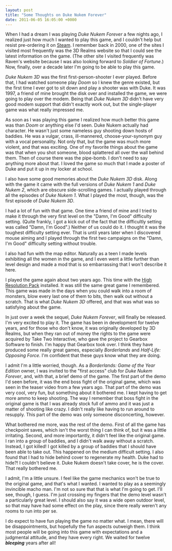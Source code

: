 ```yaml
---
layout: post
title: "Some Thoughts on Duke Nukem Forever"
date: 2011-06-05 16:05:00 +0000
---
```

When I had a dream I was playing <em>Duke Nukem Forever</em> a few nights ago, I realized just how much I wanted to play this game, and I couldn't help but resist pre-ordering it on <a href="http://www.steampowered.com">Steam</a>. I remember back in 2000, one of the sites I visited most frequently was the 3D Realms website so that I could see the latest information on the game. (The other site I visited frequently was Raven's website because I was also looking forward to <em>Soldier of Fortune</em>.) Now, finally, over a decade later I'm going to be able to play this game.

<em>Duke Nukem 3D</em> was the first first-person-shooter I ever played. Before that, I had watched someone play <em>Doom</em> so I knew the genre existed, but the first time I ever got to sit down and play a shooter was with Duke. It was 1997, a friend of mine brought the disk over and installed the game, we were going to play over the modem. Being that <em>Duke Nukem 3D</em> didn't have very good modem support that didn't exactly work out, but the single-player game was what really impressed me.

As soon as I was playing this game I realized how much better this game was than <em>Doom</em> or anything else I'd seen. Duke Nukem actually had character. He wasn't just some nameless guy shooting down hosts of baddies. He was a vulgar, crass, ill-mannered, choose-your-synonym guy with a vocal personality. Not only that, but the game was much more violent, and that was exciting. One of my favorite things about the game was that when you shot someone, blood splattered all over the wall behind them. Then of course there was the pipe-bomb. I don't need to say anything more about that. I loved the game so much that I made a poster of Duke and put it up in my locker at school.

I also have some good memories about the <em>Duke Nukem 3D</em> disk. Along with the game it came with the full versions of <em>Duke Nukem 1</em> and <em>Duke Nukem 2</em>, which are obscure side-scrolling games. I actually played through all the episodes of <em>Duke Nukem 1</em>. What I played the most, though, was the first episode of <em>Duke Nukem 3D</em>.

I had a lot of fun with that game. One time a friend of mine and I tried to make it through the very first level on the "Damn, I'm Good" difficulty setting. (Quite frankly, I got a kick out of the fact that the difficultly setting was called "Damn, I'm Good".) Neither of us could do it. I thought it was the toughest difficulty setting ever. That is until years later when I discovered mouse aiming and I played through the first two campaigns on the "Damn, I'm Good" difficulty setting without trouble.

I also had fun with the map editor. Naturally as a teen I made levels exhibiting all the women in the game, and I even went a little further than level design and made a mod that is so embarrassing that I won't describe it here.

I played the game again about two years ago. This time with the <a href="http://hrp.duke4.net/">High Resolution Pack</a> installed. It was still the same great game I remembered. This game was made in the days when you could walk into a room of monsters, blow every last one of them to bits, then walk out without a scratch. That is what <em>Duke Nukem 3D</em> offered, and that was what was so satisfying about the game.

In just over a week the sequel, <em>Duke Nukem Forever</em>, will finally be released. I'm very excited to play it. The game has been in development for twelve years, and for those who don't know, it was originally developed by 3D Realms, but when they ran out of money the rights to the game were acquired by Take Two Interactive, who gave the project to Gearbox Software to finish. I'm happy that Gearbox took over. I think they have produced some really great games, especially <em>Borderlands</em> and <em>Half-Life: Opposing Force</em>. I'm confident that these guys know what they are doing.

I admit I'm a little worried, though. As a <em>Borderlands: Game of the Year Edition</em> owner, I was invited to the "first access" club for <em>Duke Nukem Forever</em>, and, with that, a brief demo of the game. The first part of the demo I'd seen before, it was the end boss fight of the original game, which was seen in the teaser video from a few years ago. That part of the demo was very cool, very fun, but something about it bothered me. I kept having to get more ammo to keep shooting. The way I remember that boss fight in the original game is that I was already stock full of ammo and it was just a matter of shooting like crazy. I didn't really like having to run around to resupply. This part of the demo was only someone disconcerting, however.

What bothered me more, was the rest of the demo. First of all the game has checkpoint saves, which isn't the worst thing I can think of, but it was a little irritating. Second, and more importantly, it didn't feel like the original game. I ran into a group of baddies, and I didn't walk away without a scratch. Instead, I got killed! I got killed by a group of baddies that I should have been able to take out. This happened on the medium difficult setting. I also found that I had to hide behind cover to regenerate my health. Duke had to hide?! I couldn't believe it. Duke Nukem doesn't take cover, he is the cover. That really bothered me.

I admit, I'm a little unsure. I feel like the game mechanics won't be true to the original game, and that's what I wanted. I wanted to play as a seemingly invincible macho man. I'm not so sure that that is what I'm going to get. I'll see, though, I guess. I'm just crossing my fingers that the demo level wasn't a particularly great level. I should also say it was a wide open outdoor level, so that may have had some effect on the play, since there really weren't any rooms to run into per se.

I do expect to have fun playing the game no matter what. I mean, there will be disappointments, but hopefully the fun aspects outweigh them. I think most people will be going into this game with expectations and a judgmental attitude, and they have every right. We waited for twelve ***bleeping*** years after all!
